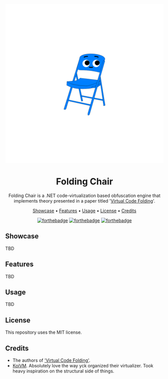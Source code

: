 <div align="center">

<img src="assets/foldingchair.png">

# Folding Chair

Folding Chair is a .NET code-virtualization based obfuscation engine that implements theory presented in a paper titled '[Virtual Code Folding](https://ieeexplore.ieee.org/abstract/document/9151995/)'.

[Showcase](#showcase) •
[Features](#features) •
[Usage](#usage) •
[License](#license) •
[Credits](#credits)


[![forthebadge](https://forthebadge.com/images/badges/license-mit.svg)](https://forthebadge.com)
[![forthebadge](https://forthebadge.com/images/badges/powered-by-black-magic.svg)](https://forthebadge.com)
[![forthebadge](https://forthebadge.com/images/badges/made-with-c-sharp.svg)](https://forthebadge.com)

</div>

## Showcase

TBD


## Features

TBD


## Usage


TBD


## License

This repository uses the MIT license. 


## Credits

- The authors of ['Virtual Code Folding'](https://ieeexplore.ieee.org/abstract/document/9151995/).
- [KoiVM](https://github.com/yck1509/KoiVM). Absolutely love the way yck organized their virtualizer. Took heavy inspiration on the structural side of things.
